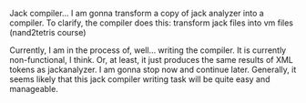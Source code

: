 Jack compiler...
I am gonna transform a copy of jack analyzer into a compiler.
To clarify, the compiler does this: transform jack files into vm files (nand2tetris course)

Currently, I am in the process of, well... writing the compiler.
It is currently non-functional, I think. Or, at least, it just produces the same results of XML tokens as jackanalyzer.
I am gonna stop now and continue later.
Generally, it seems likely that this jack compiler writing task will be quite easy and manageable.